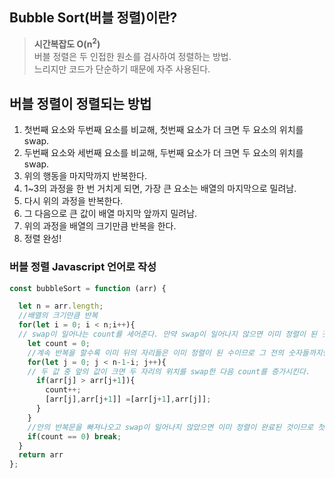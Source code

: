 ## Bubble Sort(버블 정렬)이란?
> **시간복잡도 O(n<sup>2</sup>)**  
버블 정렬은 두 인접한 원소를 검사하여 정렬하는 방법.  
느리지만 코드가 단순하기 때문에 자주 사용된다.  
## 버블 정렬이 정렬되는 방법
1. 첫번째 요소와 두번째 요소를 비교해, 첫번째 요소가 더 크면 두 요소의 위치를 swap.
2. 두번째 요소와 세번째 요소를 비교해, 두번째 요소가 더 크면 두 요소의 위치를 swap.
3. 위의 행동을 마지막까지 반복한다.
4. 1~3의 과정을 한 번 거치게 되면, 가장 큰 요소는 배열의 마지막으로 밀려남.
5. 다시 위의 과정을 반복한다.
6. 그 다음으로 큰 값이 배열 마지막 앞까지 밀려남.
7. 위의 과정을 배열의 크기만큼 반복을 한다.
8. 정렬 완성!
### 버블 정렬 Javascript 언어로 작성
```js
const bubbleSort = function (arr) {

  let n = arr.length;
  //배열의 크기만큼 반복
  for(let i = 0; i < n;i++){
  // swap이 일어나는 count를 세어준다. 만약 swap이 일어나지 않으면 이미 정렬이 된 것이므로 반복문을 빠져나가기 위해
    let count = 0;
    //계속 반복을 할수록 이미 뒤의 자리들은 이미 정렬이 된 수이므로 그 전의 숫자들까지만 비교를하면 된다.
    for(let j = 0; j < n-1-i; j++){
    // 두 값 중 앞의 값이 크면 두 자리의 위치를 swap한 다음 count를 증가시킨다.
      if(arr[j] > arr[j+1]){
        count++;
        [arr[j],arr[j+1]] =[arr[j+1],arr[j]];
      }
    }
    //안의 반복문을 빠져나오고 swap이 일어나지 않았으면 이미 정렬이 완료된 것이므로 첫번째 반복문을 빠져나온다.
    if(count == 0) break;
  }
  return arr
};
```
